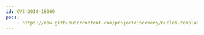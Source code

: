 ```yaml
---
id: CVE-2018-18069
pocs:
    - https://raw.githubusercontent.com/projectdiscovery/nuclei-templates/master/cves/CVE-2018-18069.yaml
---
```

